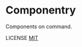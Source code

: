 # Componentry

Components on command.


LICENSE [MIT](https://github.com/vfshera/componentry/blob/main/packages/cli/LICENSE)
